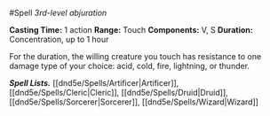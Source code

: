 #Spell
*3rd-level abjuration*

**Casting Time:** 1 action
**Range:** Touch
**Components:** V, S
**Duration:** Concentration, up to 1 hour

For the duration, the willing creature you touch has resistance to one damage type of your choice: acid, cold, fire, lightning, or thunder.

***Spell Lists.*** [[dnd5e/Spells/Artificer\|Artificer]], [[dnd5e/Spells/Cleric\|Cleric]], [[dnd5e/Spells/Druid\|Druid]], [[dnd5e/Spells/Sorcerer\|Sorcerer]], [[dnd5e/Spells/Wizard\|Wizard]]